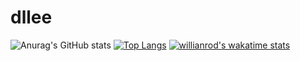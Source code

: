 # dllee
![Anurag's GitHub stats](https://github-readme-stats.vercel.app/api?username=dllee&show_icons=true&theme=dark)
[![Top Langs](https://github-readme-stats.vercel.app/api/top-langs/?username=dllee&langs_count=8)](https://github.com/anuraghazra/github-readme-stats)
[![willianrod's wakatime stats](https://github-readme-stats.vercel.app/api/wakatime?username=dllee)](https://github.com/anuraghazra/github-readme-stats)


<!--START_SECTION:waka-->
<!--END_SECTION:waka-->
